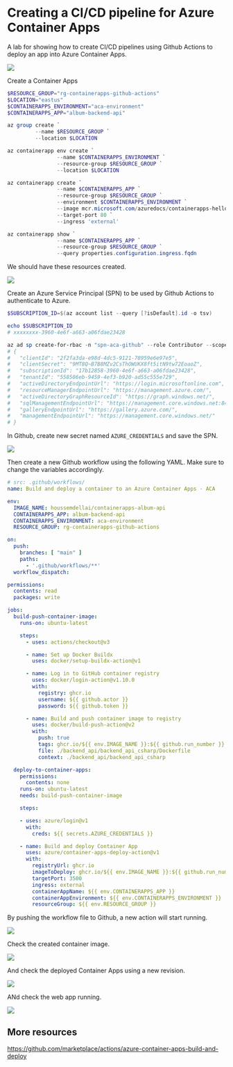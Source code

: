 # Creating a CI/CD pipeline for Azure Container Apps

A lab for showing how to create CI/CD pipelines using Github Actions to deploy an app into Azure Container Apps.

![](images/architecture.png)

Create a Container Apps

```powershell
$RESOURCE_GROUP="rg-containerapps-github-actions"
$LOCATION="eastus"
$CONTAINERAPPS_ENVIRONMENT="aca-environment"
$CONTAINERAPPS_APP="album-backend-api"

az group create `
         --name $RESOURCE_GROUP `
         --location $LOCATION

az containerapp env create `
                --name $CONTAINERAPPS_ENVIRONMENT `
                --resource-group $RESOURCE_GROUP `
                --location $LOCATION

az containerapp create `
                --name $CONTAINERAPPS_APP `
                --resource-group $RESOURCE_GROUP `
                --environment $CONTAINERAPPS_ENVIRONMENT `
                --image mcr.microsoft.com/azuredocs/containerapps-helloworld:latest `
                --target-port 80 `
                --ingress 'external'

az containerapp show `
                --name $CONTAINERAPPS_APP `
                --resource-group $RESOURCE_GROUP `
                --query properties.configuration.ingress.fqdn
```

We should have these resources created.

![](images/resources.png)

Create an Azure Service Principal (SPN) to be used by Github Actions to authenticate to Azure.

```powershell
$SUBSCRIPTION_ID=$(az account list --query [?isDefault].id -o tsv)

echo $SUBSCRIPTION_ID
# xxxxxxxx-3960-4e6f-a663-a06fdae23428

az ad sp create-for-rbac -n "spn-aca-github" --role Contributor --scope /subscriptions/$SUBSCRIPTION_ID --sdk-auth
# {
#   "clientId": "2f2fa3da-e98d-4dc5-9121-78959e6e97e5",
#   "clientSecret": "9MT8Q~B7B8MZv2CsThOWUKX8ft5itN9tw72EoaoZ",
#   "subscriptionId": "17b12858-3960-4e6f-a663-a06fdae23428",
#   "tenantId": "558506eb-9459-4ef3-b920-ad55c555e729",
#   "activeDirectoryEndpointUrl": "https://login.microsoftonline.com",
#   "resourceManagerEndpointUrl": "https://management.azure.com/",
#   "activeDirectoryGraphResourceId": "https://graph.windows.net/",
#   "sqlManagementEndpointUrl": "https://management.core.windows.net:8443/",
#   "galleryEndpointUrl": "https://gallery.azure.com/",
#   "managementEndpointUrl": "https://management.core.windows.net/"
# }
```

In Github, create new secret named `AZURE_CREDENTIALS` and save the SPN.

![](images/gh-secret-az-creds.png)

Then create a new Github workflow using the following YAML. Make sure to change the variables accordingly.

```yaml
# src: .github/workflows/
name: Build and deploy a container to an Azure Container Apps - ACA

env:
  IMAGE_NAME: houssemdellai/containerapps-album-api
  CONTAINERAPPS_APP: album-backend-api
  CONTAINERAPPS_ENVIRONMENT: aca-environment
  RESOURCE_GROUP: rg-containerapps-github-actions

on:
  push:
    branches: [ "main" ]
    paths:
      - '.github/workflows/**'
  workflow_dispatch:

permissions:
  contents: read
  packages: write

jobs:
  build-push-container-image:
    runs-on: ubuntu-latest

    steps:
      - uses: actions/checkout@v3

      - name: Set up Docker Buildx
        uses: docker/setup-buildx-action@v1

      - name: Log in to GitHub container registry
        uses: docker/login-action@v1.10.0
        with:
          registry: ghcr.io
          username: ${{ github.actor }}
          password: ${{ github.token }}

      - name: Build and push container image to registry
        uses: docker/build-push-action@v2
        with:
          push: true
          tags: ghcr.io/${{ env.IMAGE_NAME }}:${{ github.run_number }}
          file: ./backend_api/backend_api_csharp/Dockerfile
          context: ./backend_api/backend_api_csharp

  deploy-to-container-apps:
    permissions:
      contents: none
    runs-on: ubuntu-latest
    needs: build-push-container-image

    steps:

    - uses: azure/login@v1
      with:
        creds: ${{ secrets.AZURE_CREDENTIALS }}

    - name: Build and deploy Container App
      uses: azure/container-apps-deploy-action@v1
      with:
        registryUrl: ghcr.io
        imageToDeploy: ghcr.io/${{ env.IMAGE_NAME }}:${{ github.run_number }}
        targetPort: 3500
        ingress: external
        containerAppName: ${{ env.CONTAINERAPPS_APP }}
        containerAppEnvironment: ${{ env.CONTAINERAPPS_ENVIRONMENT }}
        resourceGroup: ${{ env.RESOURCE_GROUP }}
```

By pushing the workflow file to Github, a new action will start running.

![](images/github-actions-run.png)

Check the created container image.

![](images/ghcr-image.png)

And check the deployed Container Apps using a new revision.

![](images/aca-revision.png)

ANd check the web app running.

![](images/webapp.png)

## More resources

https://github.com/marketplace/actions/azure-container-apps-build-and-deploy